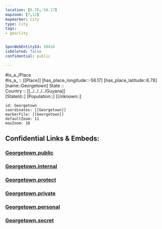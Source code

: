 ```yaml
---
location: [6.78,-58.17] 
mapzoom: [7,12] 
mapmarker: city 
type: City
tags:
- geo/City


SpocWebEntityId: 30416
isDeleted: false
confidential: public

---
```

#is_a_/Place  
#is_a_ :: [[Place]] 
[has_place_longitude::-58.17] 
[has_place_latitude::6.78] 
[name::Georgetown] 
State ::  
Country :: [[../../../../Guyana]]  
[StateId::] 
[Population::] 
[Unknown::] 


```leaflet
id: Georgetown
coordinates: [[Georgetown]] 
markerFile: [[Georgetown]] 
defaultZoom: 11 
maxZoom: 18
```


## Confidential Links & Embeds: 

### [Georgetown.public](/_public/\Earth\Continent\America~South\Guyana\Regions~Guyana\East_Berbice-Corentyne\CityGeorgetown.public.md) 

### [Georgetown.internal](/_internal/\Earth\Continent\America~South\Guyana\Regions~Guyana\East_Berbice-Corentyne\CityGeorgetown.internal.md) 

### [Georgetown.protect](/_protect/\Earth\Continent\America~South\Guyana\Regions~Guyana\East_Berbice-Corentyne\CityGeorgetown.protect.md) 

### [Georgetown.private](/_private/\Earth\Continent\America~South\Guyana\Regions~Guyana\East_Berbice-Corentyne\CityGeorgetown.private.md) 

### [Georgetown.personal](/_personal/\Earth\Continent\America~South\Guyana\Regions~Guyana\East_Berbice-Corentyne\CityGeorgetown.personal.md) 

### [Georgetown.secret](/_secret/\Earth\Continent\America~South\Guyana\Regions~Guyana\East_Berbice-Corentyne\CityGeorgetown.secret.md)

